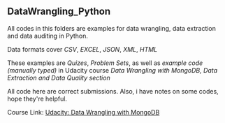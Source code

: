 ## DataWrangling_Python

All codes in this folders are examples for data wrangling, data extraction and data auditing in Python. 

Data formats cover *CSV*, *EXCEL*, *JSON*, *XML*, *HTML*

These examples are *Quizes*, *Problem Sets*, as well as *example code (manually typed)* in Udacity course *Data Wrangling with MongoDB, Data Extraction and Data Quality section*

All code here are correct submissions. Also, i have notes on some codes, hope they're helpful.

Course Link: [Udacity: Data Wrangling with MongoDB](https://classroom.udacity.com/courses/ud032/lessons/491558559/concepts/8165990800923)
